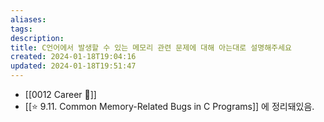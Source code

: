 ```yaml
---
aliases: 
tags: 
description:
title: C언어에서 발생할 수 있는 메모리 관련 문제에 대해 아는대로 설명해주세요
created: 2024-01-18T19:04:16
updated: 2024-01-18T19:51:47
---
```

- [[0012 Career 💼]]
- [[⭐️ 9.11. Common Memory-Related Bugs in C Programs]] 에 정리돼있음.
